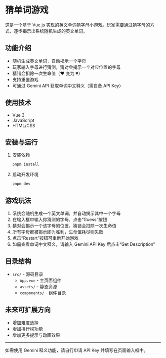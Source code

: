 # 猜单词游戏

这是一个基于 Vue.js 实现的英文单词猜字母小游戏。玩家需要通过猜字母的方式，逐步揭示出系统随机生成的英文单词。

## 功能介绍

- 随机生成英文单词，自动揭示一个字母
- 玩家输入字母进行猜测，猜对会揭示一个对应位置的字母
- 猜错会扣除一次生命值（❤️ 变为 💔）
- 支持重置游戏
- 可通过 Gemini API 获取单词中文释义（需自备 API Key）

## 使用技术

- Vue 3
- JavaScript
- HTML/CSS

## 安装与运行

1. 安装依赖
   ```bash
   pnpm install
   ```
2. 启动开发环境
   ```bash
   pnpm dev
   ```


## 游戏玩法

1. 系统会随机生成一个英文单词，并自动揭示其中一个字母
2. 在输入框中输入你猜测的字母，点击“Guess”按钮
3. 猜对会揭示一个该字母的位置，猜错会扣除一次生命值
4. 所有字母都被揭示即为胜利，生命值耗尽则失败
5. 点击“Restart”按钮可重新开始游戏
6. 如需查看单词中文释义，请输入 Gemini API Key 后点击“Get Description”

## 目录结构

- `src/` - 源码目录
  - `App.vue` - 主页面组件
  - `assets/` - 静态资源
  - `components/` - 组件目录

## 未来可扩展方向

- 增加难度选择
- 增加排行榜功能
- 增加更多提示与动画效果

---
如需使用 Gemini 释义功能，请自行申请 API Key 并填写在页面输入框中。
